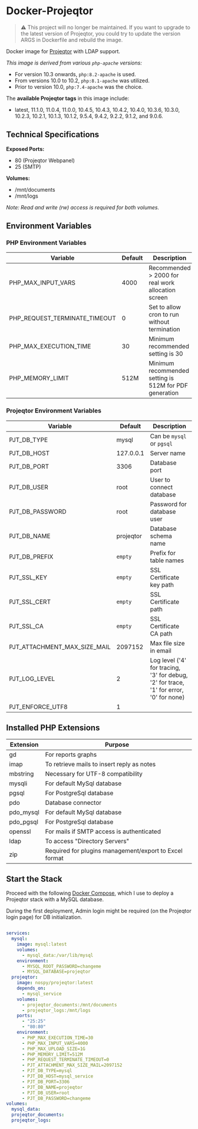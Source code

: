 # Docker-Projeqtor

> ⚠️ This project will no longer be maintained. If you want to upgrade to the latest version of Projeqtor, you could try
> to update the version ARGS in Dockerfile and rebuild the image.

Docker image for [Projeqtor](https://www.projeqtor.org) with LDAP support.

*This image is derived from various `php-apache` versions:*

- For version 10.3 onwards, `php:8.2-apache` is used.
- From versions 10.0 to 10.2, `php:8.1-apache` was utilized.
- Prior to version 10.0, `php:7.4-apache` was the choice.

The **available Projeqtor tags** in this image include:

- latest, 11.1.0, 11.0.4, 11.0.0, 10.4.5, 10.4.3, 10.4.2, 10.4.0, 10.3.6, 10.3.0, 10.2.3, 10.2.1, 10.1.3, 10.1.2, 9.5.4, 9.4.2, 9.2.2, 9.1.2, and 9.0.6.

## Technical Specifications

**Exposed Ports:**

- 80 (Projeqtor Webpanel)
- 25 (SMTP)

**Volumes:**

- /mnt/documents
- /mnt/logs

*Note: Read and write (rw) access is required for both volumes.*

## Environment Variables

### PHP Environment Variables

| Variable                      | Default | Description                                            |
|-------------------------------|---------|--------------------------------------------------------|
| PHP_MAX_INPUT_VARS            | 4000    | Recommended > 2000 for real work allocation screen     |
| PHP_REQUEST_TERMINATE_TIMEOUT | 0       | Set to allow cron to run without termination           |
| PHP_MAX_EXECUTION_TIME        | 30      | Minimum recommended setting is 30                      |
| PHP_MEMORY_LIMIT              | 512M    | Minimum recommended setting is 512M for PDF generation |

### Projeqtor Environment Variables

| Variable                     | Default   | Description                                                                            |
|------------------------------|-----------|----------------------------------------------------------------------------------------|
| PJT_DB_TYPE                  | mysql     | Can be `mysql` or `pgsql`                                                              |
| PJT_DB_HOST                  | 127.0.0.1 | Server name                                                                            |
| PJT_DB_PORT                  | 3306      | Database port                                                                          |
| PJT_DB_USER                  | root      | User to connect database                                                               |
| PJT_DB_PASSWORD              | root      | Password for database user                                                             |
| PJT_DB_NAME                  | projeqtor | Database schema name                                                                   |
| PJT_DB_PREFIX                | `empty`   | Prefix for table names                                                                 |
| PJT_SSL_KEY                  | `empty`   | SSL Certificate key path                                                               |
| PJT_SSL_CERT                 | `empty`   | SSL Certificate path                                                                   |
| PJT_SSL_CA                   | `empty`   | SSL Certificate CA path                                                                |
| PJT_ATTACHMENT_MAX_SIZE_MAIL | 2097152   | Max file size in email                                                                 |
| PJT_LOG_LEVEL                | 2         | Log level ('4' for tracing, '3' for debug, '2' for trace, '1' for error, '0' for none) |
| PJT_ENFORCE_UTF8             | 1         |                                                                                        |

## Installed PHP Extensions

| Extension | Purpose                                                |
|-----------|--------------------------------------------------------|
| gd        | For reports graphs                                     |
| imap      | To retrieve mails to insert reply as notes             |
| mbstring  | Necessary for UTF-8 compatibility                      |
| mysqli    | For default MySql database                             |
| pgsql     | For PostgreSql database                                |
| pdo       | Database connector                                     |
| pdo_mysql | For default MySql database                             |
| pdo_pgsql | For PostgreSql database                                |
| openssl   | For mails if SMTP access is authenticated              |
| ldap      | To access "Directory Servers"                          |
| zip       | Required for plugins management/export to Excel format |

## Start the Stack

Proceed with the following [Docker Compose](./docker-compose.yml.example), which I use to deploy a Projeqtor stack with
a MySQL database.

During the first deployment, Admin login might be required (on the Projeqtor login page) for DB initialization.

```yaml

services:
  mysql:
    image: mysql:latest
    volumes:
      - mysql_data:/var/lib/mysql
    environment:
      - MYSQL_ROOT_PASSWORD=changeme
      - MYSQL_DATABASE=projeqtor
  projeqtor:
    image: nospy/projeqtor:latest
    depends_on:
      - mysql_service
    volumes:
      - projeqtor_documents:/mnt/documents
      - projeqtor_logs:/mnt/logs
    ports:
      - "25:25"
      - "80:80"
    environment:
      - PHP_MAX_EXECUTION_TIME=30
      - PHP_MAX_INPUT_VARS=4000
      - PHP_MAX_UPLOAD_SIZE=1G
      - PHP_MEMORY_LIMIT=512M
      - PHP_REQUEST_TERMINATE_TIMEOUT=0
      - PJT_ATTACHMENT_MAX_SIZE_MAIL=2097152
      - PJT_DB_TYPE=mysql
      - PJT_DB_HOST=mysql_service
      - PJT_DB_PORT=3306
      - PJT_DB_NAME=projeqtor
      - PJT_DB_USER=root
      - PJT_DB_PASSWORD=changeme
volumes:
  mysql_data:
  projeqtor_documents:
  projeqtor_logs:
```